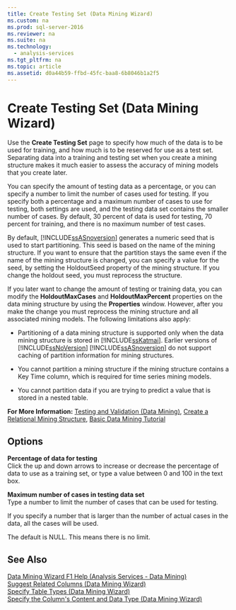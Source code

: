 ```yaml
---
title: Create Testing Set (Data Mining Wizard)
ms.custom: na
ms.prod: sql-server-2016
ms.reviewer: na
ms.suite: na
ms.technology: 
  - analysis-services
ms.tgt_pltfrm: na
ms.topic: article
ms.assetid: d0a44b59-ffbd-45fc-baa8-6b8046b1a2f5
---
```

# Create Testing Set (Data Mining Wizard)
  Use the **Create Testing Set** page to specify how much of the data is to be used for training, and how much is to be reserved for use as a test set. Separating data into a training and testing set when you create a mining structure makes it much easier to assess the accuracy of mining models that you create later.  
  
 You can specify the amount of testing data as a percentage, or you can specify a number to limit the number of cases used for testing. If you specify both a percentage and a maximum number of cases to use for testing, both settings are used, and the testing data set contains the smaller number of cases. By default, 30 percent of data is used for testing, 70 percent for training, and there is no maximum number of test cases.  
  
 By default, [!INCLUDE[ssASnoversion](../../Token\Other/ssASnoversion_md.md)] generates a numeric seed that is used to start partitioning. This seed is based on the name of the mining structure. If you want to ensure that the partition stays the same even if the name of the mining structure is changed, you can specify a value for the seed, by setting the HoldoutSeed property of the mining structure. If you change the holdout seed, you must reprocess the structure.  
  
 If you later want to change the amount of testing or training data, you can modify the **HoldoutMaxCases** and **HoldoutMaxPercent** properties on the data mining structure by using the **Properties** window. However, after you make the change you must reprocess the mining structure and all associated mining models. The following limitations also apply:  
  
-   Partitioning of a data mining structure is supported only when the data mining structure is stored in [!INCLUDE[ssKatmai](../../Token\Other/ssKatmai_md.md)]. Earlier versions of [!INCLUDE[ssNoVersion](../../Token\Other/ssNoVersion_md.md)] [!INCLUDE[ssASnoversion](../../Token\Other/ssASnoversion_md.md)] do not support caching of partition information for mining structures.  
  
-   You cannot partition a mining structure if the mining structure contains a Key Time column, which is required for time series mining models.  
  
-   You cannot partition data if you are trying to predict a value that is stored in a nested table.  
  
 **For More Information:** [Testing and Validation &#40;Data Mining&#41;](../../Topics\TopicNameNotContainA/Testing-and-Validation--Data-Mining-.md), [Create a Relational Mining Structure](../../Topics\TopicNameContainA/Create-a-Relational-Mining-Structure.md), [Basic Data Mining Tutorial](../Topic/Basic%20Data%20Mining%20Tutorial.md)  
  
## Options  
 **Percentage of data for testing**  
 Click the up and down arrows to increase or decrease the percentage of data to use as a training set, or type a value between 0 and 100 in the text box.  
  
 **Maximum number of cases in testing data set**  
 Type a number to limit the number of cases that can be used for testing.  
  
 If you specify a number that is larger than the number of actual cases in the data, all the cases will be used.  
  
 The default is NULL. This means there is no limit.  
  
## See Also  
 [Data Mining Wizard F1 Help &#40;Analysis Services - Data Mining&#41;](../../Topics\TopicNameNotContainA/Data-Mining-Wizard-F1-Help--Analysis-Services---Data-Mining-.md)   
 [Suggest Related Columns &#40;Data Mining Wizard&#41;](../../Topics\TopicNameNotContainA/Suggest-Related-Columns--Data-Mining-Wizard-.md)   
 [Specify Table Types &#40;Data Mining Wizard&#41;](../../Topics\TopicNameNotContainA/Specify-Table-Types--Data-Mining-Wizard-.md)   
 [Specify the Column's Content and Data Type &#40;Data Mining Wizard&#41;](../../Topics\TopicNameNotContainA/Specify-the-Column-s-Content-and-Data-Type--Data-Mining-Wizard-.md)  
  
  